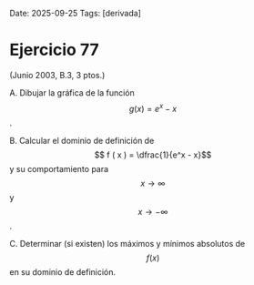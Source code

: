 Date: 2025-09-25
Tags: [derivada]

# Ejercicio 77

 (Junio 2003, B.3, 3 ptos.)

A.    Dibujar la gráfica de la función  $$ g ( x ) = e^x - x$$  .

B.    Calcular el dominio de definición de  $$ f ( x ) =  \dfrac{1}{e^x - x}$$   y su comportamiento para  $$ x  \rightarrow \infty$$   y  $$ x \rightarrow  -  \infty$$  .

C.    Determinar (si existen) los máximos y mínimos absolutos de  $$ f( x )$$   en su dominio de definición.

